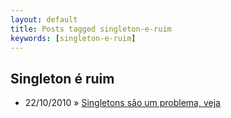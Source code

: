 ```yaml
---
layout: default
title: Posts tagged singleton-e-ruim
keywords: [singleton-e-ruim]
---
```

<h2 class="category">Singleton é ruim</h2>
<ul class="posts">
<li>
<p>
<span class="date">22/10/2010</span> &raquo; 
<a href="/blog/singletons-sao-um-problema-veja">Singletons são um problema, veja</a>
</p>
</li> 
</ul>
